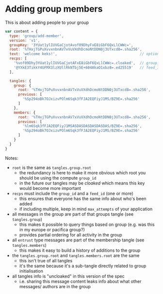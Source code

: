 # Adding group members

This is about adding people to your group

```js
var content = {
  type: 'group/add-member',
  version: 'v1',
  groupKey: '3YUat1ylIUVGaCjotAvof09DhyFxE8iGbF6QxLlCWWc=',
  root: '%THxjTGPuXvvxnbnAV7xVuVXdhDcmoNtDDN0j3UTxcd8=.sha256',
  text: 'welcome keks!',                                      // optional
  recps: [
    '%vof09Dhy3YUat1ylIUVGaCjotAFxE8iGbF6QxLlCWWc=.cloaked',  // group_id
    '@YXkE3TikkY4GFMX3lzXUllRkNTbj5E+604AkaO1xbz8=.ed25519'   // feed_id (for new person)
  ],

  tangles: {
    group: {
      root: '%THxjTGPuXvvxnbnAV7xVuVXdhDcmoNtDDN0j3UTxcd8=.sha256',
      previous: [
        '%Sp294oBk7OJxizvPOlm6Sqk3fFJA2EQFiyJ1MS/BZ9E=.sha256'
      ]
    },
    members: {
      root: '%THxjTGPuXvvxnbnAV7xVuVXdhDcmoNtDDN0j3UTxcd8=.sha256',
      previous: [
        '%lm6Sqk3fFJA2EQFiyJ1MSASDASDASDASDASDAS/BZ9E=.sha256',
        '%Sp294oBk7OJxizvPOlm6Sqk3fFJA2EQFiyJ1MS/BZ9E=.sha256'
      ]
    }
  }
}
```

Notes:
- `root` is the same as `tangles.group.root`
  - the redundancy is here to make it more obvious which root you should be using the compute `group_id`
  - in the future our tangles may be _cloaked_ which means this key would become more important
- `recps` must include the `group_id` and a `feed_id` (one or more)
  - this ensures that everyone has the same info about who's been added
  - if including multiple, keep in mind `max_attempts` of your application
- all messages in the group are part of that groups tangle (see `tangles.group`)
  - this makes it possible to query things based on group (e.g. was this in my europe or pacifica group?)
  - provides partial ordering for all activity in the group
- all `entrust` type messages are part of the membership tangle (see `tangles.members`)
  - this makes it easy to build a history of additions to the group
- the `tangles.group.root` and `tangles.members.root` are the same
  - this isn't true of all tangles
  - it's the same because it's a sub-tangle directly related to group initialisation
- all tangles info is "uncloaked" in this version of the spec
  - i.e. sharing this message content leaks info about what other messages/ authors are in the group

